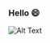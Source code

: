 ### Hello :smile:

![Alt Text](https://blog.clerk.io/hs-fs/hubfs/Pounce.gif?width=350&name=Pounce.gif)
